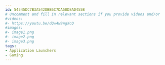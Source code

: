 ```yaml
---
id: 54545DC7B3A542DBB6C7DA50DEAD455B
# Uncomment and fill in relevant sections if you provide videos and/or images
#videos:
#- https://youtu.be/dQw4w9WgXcQ
#images:
#- image1.png
#- image2.png
#- image3.png
tags:
- Application Launchers
- Gaming
---
```

